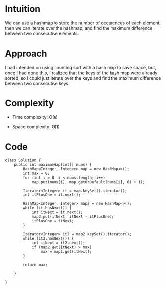 # Intuition
We can use a hashmap to store the number of occurences of each element, then we can iterate over the hashmap, and find the maximum difference between two consecutive elements.

# Approach
I had intended on using counting sort with a hash map to save space, but, once I had done this, I realized that the keys of the hash map were already sorted, so I could just iterate over the keys and find the maximum difference between two consecutive keys.

# Complexity
- Time complexity: O(n)

- Space complexity: O(1)

# Code
```
class Solution {
    public int maximumGap(int[] nums) {
        HashMap<Integer, Integer> map = new HashMap<>();
        int max = 0;
        for (int i = 0; i < nums.length; i++)
            map.put(nums[i], map.getOrDefault(nums[i], 0) + 1);

        Iterator<Integer> it = map.keySet().iterator();
        int itPlusOne = it.next();

        HashMap<Integer, Integer> map2 = new HashMap<>();
        while (it.hasNext()) {
            int itNext = it.next();
            map2.put(itNext, itNext - itPlusOne);
            itPlusOne = itNext;
        }

        Iterator<Integer> it2 = map2.keySet().iterator();
        while (it2.hasNext()) {
            int itNext = it2.next();
            if (map2.get(itNext) > max)
                max = map2.get(itNext);
        }

        return max;

    }

}
```